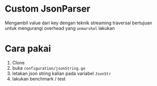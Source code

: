 # Custom JsonParser
Mengambil value dari key dengan teknik streaming traversal bertujuan untuk mengurangi overhead yang `unmarshal` lakukan

# Cara pakai
1. Clone
2. buka `configuration/jsonString.go`
3. letakan json string kalian pada variabel `JsonStr`
4. lakukan benchmark / test
